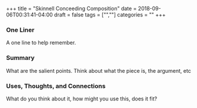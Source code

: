 +++
title = "Skinnell Conceeding Composition"
date = 2018-09-06T00:31:41-04:00
draft = false
tags = ["",""]
categories = ""
+++
### One Liner
A one line to help remember.

### Summary
What are the salient points. Think about what the piece is, the argument, etc

### Uses, Thoughts, and Connections
What do you think about it, how might you use this, does it fit?

